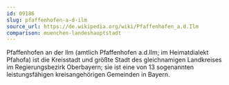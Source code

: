 ```yaml
---
id: 09186
slug: pfaffenhofen-a-d-ilm
source_url: https://de.wikipedia.org/wiki/Pfaffenhofen_a.d.Ilm
comparison: muenchen-landeshauptstadt
---
```


Pfaffenhofen an der Ilm (amtlich Pfaffenhofen a.d.Ilm; im Heimatdialekt Pfahofa) ist die Kreisstadt und größte Stadt des gleichnamigen Landkreises im Regierungsbezirk Oberbayern; sie ist eine von 13 sogenannten leistungsfähigen kreisangehörigen Gemeinden in Bayern.
